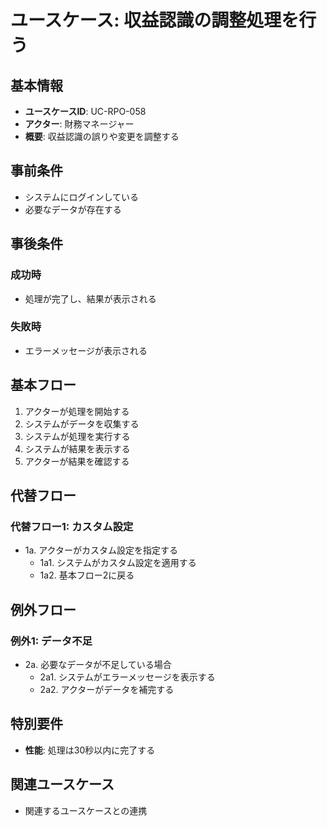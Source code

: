 # ユースケース: 収益認識の調整処理を行う

## 基本情報
- **ユースケースID**: UC-RPO-058
- **アクター**: 財務マネージャー
- **概要**: 収益認識の誤りや変更を調整する

## 事前条件
- システムにログインしている
- 必要なデータが存在する

## 事後条件
### 成功時
- 処理が完了し、結果が表示される

### 失敗時
- エラーメッセージが表示される

## 基本フロー
1. アクターが処理を開始する
2. システムがデータを収集する
3. システムが処理を実行する
4. システムが結果を表示する
5. アクターが結果を確認する

## 代替フロー
### 代替フロー1: カスタム設定
- 1a. アクターがカスタム設定を指定する
  - 1a1. システムがカスタム設定を適用する
  - 1a2. 基本フロー2に戻る

## 例外フロー
### 例外1: データ不足
- 2a. 必要なデータが不足している場合
  - 2a1. システムがエラーメッセージを表示する
  - 2a2. アクターがデータを補完する

## 特別要件
- **性能**: 処理は30秒以内に完了する

## 関連ユースケース
- 関連するユースケースとの連携
